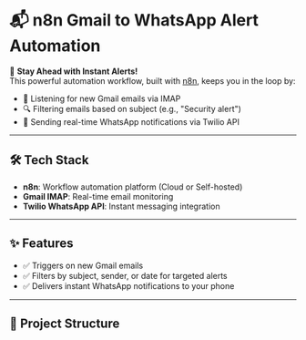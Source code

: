 # 📬 n8n Gmail to WhatsApp Alert Automation

🚀 **Stay Ahead with Instant Alerts!**  
This powerful automation workflow, built with [n8n](https://n8n.io/), keeps you in the loop by:  
- 📧 Listening for new Gmail emails via IMAP  
- 🔍 Filtering emails based on subject (e.g., "Security alert")  
- 💬 Sending real-time WhatsApp notifications via Twilio API  

---

## 🛠️ Tech Stack  
- **n8n**: Workflow automation platform (Cloud or Self-hosted)  
- **Gmail IMAP**: Real-time email monitoring  
- **Twilio WhatsApp API**: Instant messaging integration  

---

## ✨ Features  
- ✅ Triggers on new Gmail emails  
- ✅ Filters by subject, sender, or date for targeted alerts  
- ✅ Delivers instant WhatsApp notifications to your phone  

---

## 📂 Project Structure  
